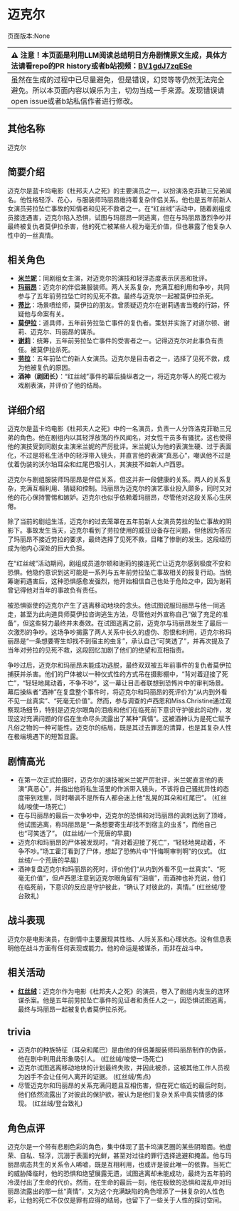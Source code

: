 # 迈克尔
页面版本:None
 

| :warning: 注意！本页面是利用LLM阅读总结明日方舟剧情原文生成，具体方法请看repo的PR history或者b站视频：[BV1gdJ7zqESe](https://www.bilibili.com/video/BV1gdJ7zqESe/)         |
|:----------------------------|
| 虽然在生成的过程中已尽量避免，但是错误，幻觉等等仍然无法完全避免。所以本页面内容以娱乐为主，切勿当成一手来源。发现错误请open issue或者b站私信作者进行修改。|



## 其他名称
迈克尔
## 简要介绍
迈克尔是蓝卡坞电影《杜邦夫人之死》的主要演员之一，以扮演洛克菲勒三兄弟闻名。他性格轻浮、花心，与服装师玛丽昂维持着复杂伴侣关系。他也是五年前新人女演员劳拉坠亡事故的知情者和见死不救者之一。在“红丝绒”活动中，随着剧组成员接连遇害，迈克尔陷入恐惧，试图与玛丽昂一同逃离，但在与玛丽昂激烈争吵并最终被复仇者莫伊拉杀害，他的死亡被某些人视为毫无价值，但也暴露了他复杂人性中的一丝真情。
## 相关角色
-   **[米兰妮](extended_char_mi_lan_ni.md)**：同剧组女主演，对迈克尔的演技和轻浮态度表示厌恶和批评。
-   **[玛丽昂](extended_char_ma_li_ang.md)**：迈克尔的伴侣兼服装师。两人关系复杂，充满互相利用和争吵，共同参与了五年前劳拉坠亡时的见死不救。最终与迈克尔一起被莫伊拉杀死。
-   **[蒂比](char_4191_tippi.md)**：场景喷绘师，莫伊拉的朋友。曾质疑迈克尔在谢莉遇害当晚的行踪，怀疑他与命案有关。
-   **[莫伊拉](extended_char_mo_yi_la.md)**：道具师，五年前劳拉坠亡事件的复仇者。策划并实施了对道尔顿、谢莉、迈克尔、玛丽昂的谋杀。
-   **[谢莉](extended_char_xie_li.md)**：统筹，五年前劳拉坠亡事件的受害者之一。记得迈克尔对此事负有责任。被莫伊拉杀死。
-   **[劳拉](extended_char_lao_la.md)**：五年前坠亡的新人女演员。迈克尔是目击者之一，选择了见死不救，成为他被复仇的原因。
-   **酒神（剧团长）**：“红丝绒”事件的幕后操纵者之一，将迈克尔等人的死亡视为戏剧表演，并评价了他的结局。
## 详细介绍
迈克尔是蓝卡坞电影《杜邦夫人之死》中的一名演员，负责一人分饰洛克菲勒三兄弟的角色。他在剧组内以其轻浮放荡的作风闻名，对女性干员多有骚扰，这也使得他的演技受到同剧女主演米兰妮的严厉批评。米兰妮认为他的表演生硬、过于表面化，不过是将私生活中的轻浮带入镜头，并直言他的表演“真恶心”，嘲讽他不过是仗着伪装的沃尔珀耳朵和红尾巴吸引人，其演技不如新人卢西恩。

迈克尔与剧组服装师玛丽昂是伴侣关系，但这并非一段健康的关系。两人的关系复杂，充满互相利用、猜疑和控制。玛丽昂为迈克尔的演艺事业投入颇多，同时又对他的花心保持警惕和嫉妒。迈克尔也似乎依赖着玛丽昂，尽管他对这段关系心生厌倦。

除了当前的剧组生活，迈克尔的过去笼罩在五年前新人女演员劳拉的坠亡事故的阴影下。事故发生当天，迈克尔看到了劳拉使用的威亚设备存在问题，但他因为答应了玛丽昂不接近劳拉的要求，最终选择了见死不救，目睹了惨剧的发生。这段经历成为他内心深处的巨大负担。

在“红丝绒”活动期间，剧组成员道尔顿和谢莉的接连死亡让迈克尔感到极度不安和恐惧。他隐约意识到这可能是一系列与五年前劳拉坠亡事故相关的报复行动。当统筹谢莉遇害后，这种恐惧感愈发强烈，他开始相信自己也处于危险之中，因为谢莉曾记得他对当年的事故负有责任。

被恐惧驱使的迈克尔产生了逃离移动地块的念头。他试图说服玛丽昂与他一同逃走，甚至为此向道具师莫伊拉咨询逃生方法，尽管他对外宣称自己“做了充足的准备”，但这些努力最终并未奏效。在试图逃离之前，迈克尔与玛丽昂发生了最后一次激烈的争吵。这场争吵揭露了两人关系中长久的虚伪、怨恨和利用，迈克尔称玛丽昂是“一条想要寄生却找不到宿主的虫豸”，承认自己“可笑透了”，并再次提及了当年对劳拉的见死不救，这段回忆加剧了他们的绝望和互相指责。

争吵过后，迈克尔和玛丽昂未能成功逃脱，最终双双被五年前事件的复仇者莫伊拉捕获并杀害。他们的尸体被以一种仪式性的方式吊在摄影棚中，“背对着迎接了死亡”，“轻轻地晃动着，不争不吵”，这一幕让目击者联想到恐怖片中的审判场景。幕后操纵者“酒神”在复盘整个事件时，将迈克尔和玛丽昂的死评价为“从内到外看不见一丝真实”、“死毫无价值”。然而，参与调查的卢西恩和Miss.Christine通过观察现场细节，特别是迈克尔眼角的泪痕和他们在临死前下意识守护彼此的动作，发现这对充满问题的伴侣在生命尽头流露出了某种“真情”。这被酒神认为是死亡赋予凡俗之物的一种可能性。迈克尔的结局，既是其过去罪恶的清算，也是其复杂人性在极端境遇下的短暂显露。
## 剧情高光
*   在第一次正式拍摄时，迈克尔的演技被米兰妮严厉批评，米兰妮直言他的表演“真恶心”，并指出他将私生活里的作派带入镜头，不该将自己骚扰异性的态度带到戏里，同时嘲讽不是所有人都会迷上他“乱晃的耳朵和红尾巴”。 (红丝绒/唆使一场死亡)
*   在与玛丽昂的最后一次争吵中，迈克尔的恐惧和对玛丽昂的讽刺达到了顶峰，他试图逃离，称玛丽昂是“一条想要寄生却找不到宿主的虫豸”，而他自己也“可笑透了”。 (红丝绒/一个荒唐的早晨)
*   迈克尔和玛丽昂的尸体被发现时，“背对着迎接了死亡”，“轻轻地晃动着，不争不吵。”场工霍汀看到了尸体，想起了恐怖片中“忏悔啊审判啊”的仪式。 (红丝绒/一个荒唐的早晨)
*   酒神复盘迈克尔和玛丽昂的死时，评价他们“从内到外看不见一丝真实”、“死毫无价值”，但卢西恩注意到迈克尔眼角留有“泪痕”，而酒神也补充说，他们在临死前，下意识的反应是守护彼此，“确认了对彼此的，真情。” (红丝绒/登台致礼)
## 战斗表现
迈克尔是电影演员，在剧情中主要展现其性格、人际关系和心理状态。没有信息表明他在战斗方面有任何表现或能力。他的命运是被谋杀，而非在战斗中。
## 相关活动
-   **[红丝绒](../stories/act43side.md)**：迈克尔作为电影《杜邦夫人之死》的演员，卷入了剧组内发生的连环谋杀案。他是五年前劳拉坠亡事件的见证者和责任人之一，因恐惧试图逃离，最终与玛丽昂一起被复仇者莫伊拉杀死。
## trivia
*   迈克尔的种族特征（耳朵和尾巴）是由他的伴侣兼服装师玛丽昂制作的伪装，他在剧中利用此形象吸引人。 (红丝绒/唆使一场死亡)
*   迈克尔试图逃离移动地块的计划最终失败，并因此被杀，这被其他工作人员视为凶手不会让任何人离开的证据。 (红丝绒/焦点)
*   尽管迈克尔和玛丽昂的关系充满问题且互相伤害，但在死亡临近的最后时刻，他们依然流露出了对彼此的保护欲，被认为是他们复杂关系中真实情感的体现。 (红丝绒/登台致礼)
## 角色点评
迈克尔是一个带有悲剧色彩的角色，集中体现了蓝卡坞演艺圈的某些阴暗面。他虚荣、自私、轻浮，沉溺于表面的光鲜，甚至对过往的罪行选择逃避和掩盖。他与玛丽昂病态共生的关系令人唏嘘，既是互相利用，也或许是彼此唯一的依靠。当死亡的威胁降临时，他的恐惧和绝望展露无遗，试图逃离却未能成功，最终为五年前的冷漠付出了生命的代价。然而，在生命的最后一刻，他在极致的恐惧和混乱中对玛丽昂流露出的那一丝“真情”，又为这个充满缺陷的角色增添了一抹复杂的人性色彩，让他的死亡不仅仅是罪有应得的结局，也留下了一些关于人性的探讨空间。